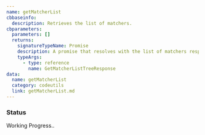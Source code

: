 ```yaml
---
name: getMatcherList
cbbaseinfo:
  description: Retrieves the list of matchers.
cbparameters:
  parameters: []
  returns:
    signatureTypeName: Promise
    description: A promise that resolves with the list of matchers response.
    typeArgs:
      - type: reference
        name: GetMatcherListTreeResponse
data:
  name: getMatcherList
  category: codeutils
  link: getMatcherList.md
---
```

<CBBaseInfo/> 
 <CBParameters/>

### Status 
Working Progress..